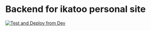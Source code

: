 # Backend for ikatoo personal site

[![Test and Deploy from Dev](https://github.com/ikatoo/backend/actions/workflows/fly_dev.yml/badge.svg)](https://github.com/ikatoo/backend/actions/workflows/fly_dev.yml)

